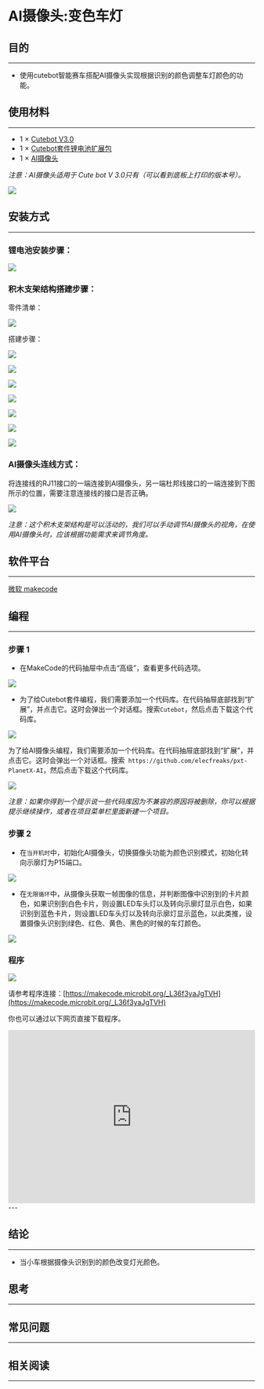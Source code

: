 # AI摄像头:变色车灯

## 目的
---
- 使用cutebot智能赛车搭配AI摄像头实现根据识别的颜色调整车灯颜色的功能。

## 使用材料
---
- 1 × [Cutebot V3.0](https://www.elecfreaks.com/micro-bit-smart-cutebot.html)
- 1 × [Cutebot套件锂电池扩展包](https://www.elecfreaks.com/cutebot-lithium-battery-pack.html)
- 1 × [AI摄像头](https://item.taobao.com/item.htm?spm=a1z10.3-c-s.w4002-18602834180.55.375a6655f0WZo1&id=632538261754)

*注意：AI摄像头适用于 Cute bot V 3.0只有（可以看到底板上打印的版本号）。*

![](./images/cutebot-16-04.png)

## 安装方式
---
### 锂电池安装步骤：

![](./images/cutebot-step-01.png)

### 积木支架结构搭建步骤：

零件清单：

![](./images/cutebot-step-02.png)

搭建步骤：

![](./images/cutebot-step-03.png)

![](./images/cutebot-step-04.png)

![](./images/cutebot-step-05.png)

![](./images/cutebot-step-06.png)

![](./images/cutebot-step-07.png)

![](./images/cutebot-step-08.png)

![](./images/cutebot-step-09.png)



### AI摄像头连线方式：
将连接线的RJ11接口的一端连接到AI摄像头，另一端杜邦线接口的一端连接到下图所示的位置，需要注意连接线的接口是否正确。

![](./images/cutebot-step-10.png)

*注意：这个积木支架结构是可以活动的，我们可以手动调节AI摄像头的视角，在使用AI摄像头时，应该根据功能需求来调节角度。*

## 软件平台
---
[微软 makecode](https://makecode.microbit.org/#)

## 编程
---
### 步骤 1
- 在MakeCode的代码抽屉中点击“高级”，查看更多代码选项。

![](./images/cutebot-pk-1.png)

- 为了给Cutebot套件编程，我们需要添加一个代码库。在代码抽屉底部找到“扩展”，并点击它。这时会弹出一个对话框。搜索`Cutebot`，然后点击下载这个代码库。

![](./images/cutebot-pk-11.png)


为了给AI摄像头编程，我们需要添加一个代码库。在代码抽屉底部找到“扩展”，并点击它。这时会弹出一个对话框。搜索` https://github.com/elecfreaks/pxt-PlanetX-AI`，然后点击下载这个代码库。

![](./images/cutebot-pk-12.png)


*注意：如果你得到一个提示说一些代码库因为不兼容的原因将被删除，你可以根据提示继续操作，或者在项目菜单栏里面新建一个项目。*

### 步骤 2

- 在`当开机时`中，初始化AI摄像头，切换摄像头功能为颜色识别模式，初始化转向示廓灯为P15端口。

![](./images/case-18-01.png)

- 在`无限循环`中，从摄像头获取一帧图像的信息，并判断图像中识别到的卡片颜色，如果识别到白色卡片，则设置LED车头灯以及转向示廓灯显示白色，如果识别到蓝色卡片，则设置LED车头灯以及转向示廓灯显示蓝色，以此类推，设置摄像头识别到绿色、红色、黄色、黑色的时候的车灯颜色。

![](./images/case-18-02.png)

### 程序

![](./images/case-18-03.png)

请参考程序连接：[https://makecode.microbit.org/_L36f3yaJgTVH](https://makecode.microbit.org/_L36f3yaJgTVH)

你也可以通过以下网页直接下载程序。

<div style="position:relative;height:0;padding-bottom:70%;overflow:hidden;">
<iframe style="position:absolute;top:0;left:0;width:100%;height:100%;" src="https://makecode.microbit.org/#pub:https://makecode.microbit.org/_L36f3yaJgTVH" frameborder="0" sandbox="allow-popups allow-forms allow-scripts allow-same-origin">
</iframe>
</div>  
---

## 结论
---
- 当小车根据摄像头识别到的颜色改变灯光颜色。




## 思考
---

## 常见问题
---
## 相关阅读  
---
